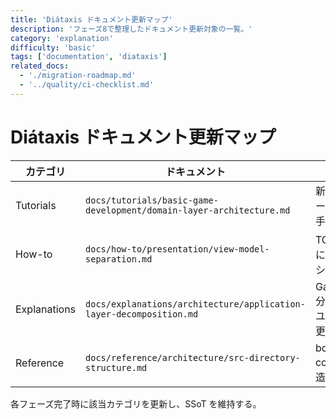 ```yaml
---
title: 'Diátaxis ドキュメント更新マップ'
description: 'フェーズ8で整理したドキュメント更新対象の一覧。'
category: 'explanation'
difficulty: 'basic'
tags: ['documentation', 'diataxis']
related_docs:
  - './migration-roadmap.md'
  - '../quality/ci-checklist.md'
---
```


# Diátaxis ドキュメント更新マップ

| カテゴリ | ドキュメント | アクション |
| --- | --- | --- |
| Tutorials | `docs/tutorials/basic-game-development/domain-layer-architecture.md` | 新しいポート/ユースケース構造の手順追記 |
| How-to | `docs/how-to/presentation/view-model-separation.md` | TODO の完了後に手順スクリーンショットを追加 |
| Explanations | `docs/explanations/architecture/application-layer-decomposition.md` | GameApplication 分割が完了したらユースケース図を更新 |
| Reference | `docs/reference/architecture/src-directory-structure.md` | bounded-contexts 版の構造図へ差し替え |

各フェーズ完了時に該当カテゴリを更新し、SSoT を維持する。
